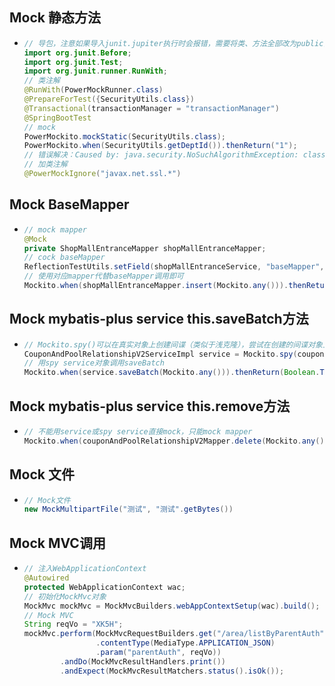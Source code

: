 ## Mock 静态方法

* ```java
  // 导包，注意如果导入junit.jupiter执行时会报错，需要将类、方法全部改为public，@BeforeEach改为@Before
  import org.junit.Before;
  import org.junit.Test;
  import org.junit.runner.RunWith;
  // 类注解
  @RunWith(PowerMockRunner.class)
  @PrepareForTest({SecurityUtils.class})
  @Transactional(transactionManager = "transactionManager")
  @SpringBootTest
  // mock
  PowerMockito.mockStatic(SecurityUtils.class);
  PowerMockito.when(SecurityUtils.getDeptId()).thenReturn("1");
  // 错误解决：Caused by: java.security.NoSuchAlgorithmException: class configured for SSLContext: sun.security.ssl.SSLContextImpl$TLSContext not a SSLContext
  // 加类注解
  @PowerMockIgnore("javax.net.ssl.*")
  ```

## Mock BaseMapper

* ```java
  // mock mapper
  @Mock
  private ShopMallEntranceMapper shopMallEntranceMapper;
  // cock baseMapper
  ReflectionTestUtils.setField(shopMallEntranceService, "baseMapper", shopMallEntranceMapper);
  // 使用对应mapper代替baseMapper调用即可
  Mockito.when(shopMallEntranceMapper.insert(Mockito.any())).thenReturn(1);
  ```

## Mock mybatis-plus service this.saveBatch方法

* ```java
  // Mockito.spy()可以在真实对象上创建间谍（类似于浅克隆），尝试在创建的间谍对象上打桩，用于mock本类this调用
  CouponAndPoolRelationshipV2ServiceImpl service = Mockito.spy(couponAndPoolRelationshipV2Service);
  // 用spy service对象调用saveBatch
  Mockito.when(service.saveBatch(Mockito.any())).thenReturn(Boolean.TRUE);
  ```

## Mock mybatis-plus service this.remove方法

* ```java
  // 不能用service或spy service直接mock，只能mock mapper
  Mockito.when(couponAndPoolRelationshipV2Mapper.delete(Mockito.any())).thenReturn(1);
  ```

## Mock 文件

* ```java
  // Mock文件
  new MockMultipartFile("测试", "测试".getBytes())
  ```

## Mock MVC调用

* ```java
  // 注入WebApplicationContext
  @Autowired
  protected WebApplicationContext wac;
  // 初始化MockMvc对象
  MockMvc mockMvc = MockMvcBuilders.webAppContextSetup(wac).build();  
  // Mock MVC
  String reqVo = "XK5H";
  mockMvc.perform(MockMvcRequestBuilders.get("/area/listByParentAuth")
                  .contentType(MediaType.APPLICATION_JSON)
                  .param("parentAuth", reqVo))
          .andDo(MockMvcResultHandlers.print())
          .andExpect(MockMvcResultMatchers.status().isOk());
  ```
